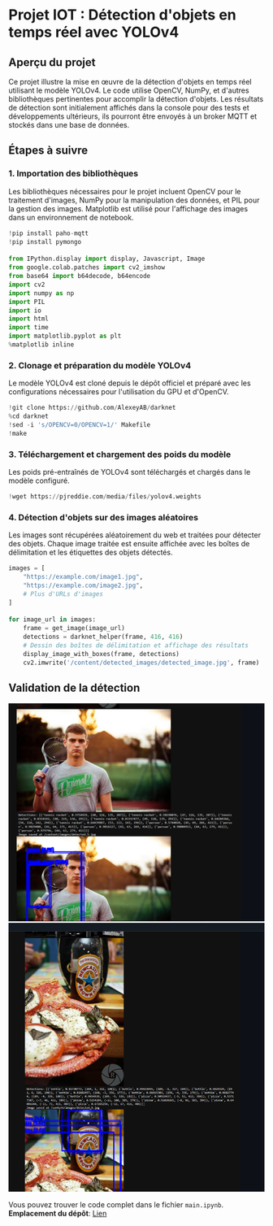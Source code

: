 # Projet IOT : Détection d'objets en temps réel avec YOLOv4

## Aperçu du projet

Ce projet illustre la mise en œuvre de la détection d'objets en temps réel utilisant le modèle YOLOv4. Le code utilise OpenCV, NumPy, et d'autres bibliothèques pertinentes pour accomplir la détection d'objets. Les résultats de détection sont initialement affichés dans la console pour des tests et développements ultérieurs, ils pourront être envoyés à un broker MQTT et stockés dans une base de données.

## Étapes à suivre

### 1. Importation des bibliothèques

Les bibliothèques nécessaires pour le projet incluent OpenCV pour le traitement d'images, NumPy pour la manipulation des données, et PIL pour la gestion des images. Matplotlib est utilisé pour l'affichage des images dans un environnement de notebook.

```python
!pip install paho-mqtt
!pip install pymongo

from IPython.display import display, Javascript, Image
from google.colab.patches import cv2_imshow
from base64 import b64decode, b64encode
import cv2
import numpy as np
import PIL
import io
import html
import time
import matplotlib.pyplot as plt
%matplotlib inline
```

### 2. Clonage et préparation du modèle YOLOv4

Le modèle YOLOv4 est cloné depuis le dépôt officiel et préparé avec les configurations nécessaires pour l'utilisation du GPU et d'OpenCV.

```python
!git clone https://github.com/AlexeyAB/darknet
%cd darknet
!sed -i 's/OPENCV=0/OPENCV=1/' Makefile
!make
```

### 3. Téléchargement et chargement des poids du modèle

Les poids pré-entraînés de YOLOv4 sont téléchargés et chargés dans le modèle configuré.

```python
!wget https://pjreddie.com/media/files/yolov4.weights
```

### 4. Détection d'objets sur des images aléatoires

Les images sont récupérées aléatoirement du web et traitées pour détecter des objets. Chaque image traitée est ensuite affichée avec les boîtes de délimitation et les étiquettes des objets détectés.

```python
images = [
    "https://example.com/image1.jpg",
    "https://example.com/image2.jpg",
    # Plus d'URLs d'images
]

for image_url in images:
    frame = get_image(image_url)
    detections = darknet_helper(frame, 416, 416)
    # Dessin des boîtes de délimitation et affichage des résultats
    display_image_with_boxes(frame, detections)
    cv2.imwrite('/content/detected_images/detected_image.jpg', frame)
```

## Validation de la détection

![1730410532854](image/readme/1730410532854.png)
![1730410552558](image/readme/1730410552558.png)

Vous pouvez trouver le code complet dans le fichier `main.ipynb`.
**Emplacement du dépôt**: [Lien](https://github.com/youssefchlendi/ProjetIOT/blob/main/main.ipynb)
